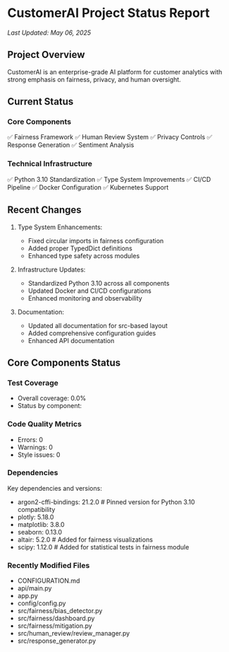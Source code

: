 # CustomerAI Project Status Report
*Last Updated: May 06, 2025*

## Project Overview
CustomerAI is an enterprise-grade AI platform for customer analytics with strong emphasis on fairness, privacy, and human oversight.

## Current Status

### Core Components
✅ Fairness Framework
✅ Human Review System
✅ Privacy Controls
✅ Response Generation
✅ Sentiment Analysis

### Technical Infrastructure
✅ Python 3.10 Standardization
✅ Type System Improvements
✅ CI/CD Pipeline
✅ Docker Configuration
✅ Kubernetes Support

## Recent Changes
1. Type System Enhancements:
   - Fixed circular imports in fairness configuration
   - Added proper TypedDict definitions
   - Enhanced type safety across modules

2. Infrastructure Updates:
   - Standardized Python 3.10 across all components
   - Updated Docker and CI/CD configurations
   - Enhanced monitoring and observability

3. Documentation:
   - Updated all documentation for src-based layout
   - Added comprehensive configuration guides
   - Enhanced API documentation

## Core Components Status

### Test Coverage
- Overall coverage: 0.0%
- Status by component:

### Code Quality Metrics
- Errors: 0
- Warnings: 0
- Style issues: 0

### Dependencies
Key dependencies and versions:
- argon2-cffi-bindings: 21.2.0  # Pinned version for Python 3.10 compatibility
- plotly: 5.18.0
- matplotlib: 3.8.0
- seaborn: 0.13.0
- altair: 5.2.0  # Added for fairness visualizations
- scipy: 1.12.0  # Added for statistical tests in fairness module

### Recently Modified Files
- CONFIGURATION.md
- api/main.py
- app.py
- config/config.py
- src/fairness/bias_detector.py
- src/fairness/dashboard.py
- src/fairness/mitigation.py
- src/human_review/review_manager.py
- src/response_generator.py
